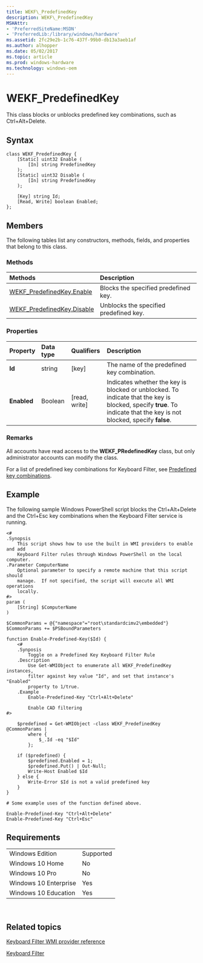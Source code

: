 ```yaml
---
title: WEKF\_PredefinedKey
description: WEKF\_PredefinedKey
MSHAttr:
- 'PreferredSiteName:MSDN'
- 'PreferredLib:/library/windows/hardware'
ms.assetid: 2fc29e2b-1c76-437f-99b0-db13a3aeb1af
ms.author: alhopper
ms.date: 05/02/2017
ms.topic: article
ms.prod: windows-hardware
ms.technology: windows-oem
---
```


# WEKF\_PredefinedKey


This class blocks or unblocks predefined key combinations, such as Ctrl+Alt+Delete.

## Syntax


```
class WEKF_PredefinedKey {
    [Static] uint32 Enable (
        [In] string PredefinedKey
    );
    [Static] uint32 Disable (
        [In] string PredefinedKey
    );

    [Key] string Id;
    [Read, Write] boolean Enabled;
};
```

## Members


The following tables list any constructors, methods, fields, and properties that belong to this class.

### <a href="" id="mth"></a>Methods

| Methods                                                    | Description                            |
|:-----------------------------------------------------------|:---------------------------------------|
| [WEKF_PredefinedKey.Enable](wekf-predefinedkeyenable.md)   | Blocks the specified predefined key.   |
| [WEKF_PredefinedKey.Disable](wekf-predefinedkeydisable.md) | Unblocks the specified predefined key. |

### <a href="" id="pro"></a>Properties

| Property    | Data type | Qualifiers    | Description                                                                                                                                                           |
|:------------|:----------|:--------------|:----------------------------------------------------------------------------------------------------------------------------------------------------------------------|
| **Id**      | string    | [key]         | The name of the predefined key combination.                                                                                                                           |
| **Enabled** | Boolean   | [read, write] | Indicates whether the key is blocked or unblocked. To indicate that the key is blocked, specify **true**. To indicate that the key is not blocked, specify **false**. |

### Remarks

All accounts have read access to the **WEKF\_PRedefinedKey** class, but only administrator accounts can modify the class.

For a list of predefined key combinations for Keyboard Filter, see [Predefined key combinations](predefined-key-combinations.md).

## Example


The following sample Windows PowerShell script blocks the Ctrl+Alt+Delete and the Ctrl+Esc key combinations when the Keyboard Filter service is running.

```
<#
.Synopsis
    This script shows how to use the built in WMI providers to enable and add 
    Keyboard Filter rules through Windows PowerShell on the local computer.
.Parameter ComputerName
    Optional parameter to specify a remote machine that this script should
    manage.  If not specified, the script will execute all WMI operations
    locally.
#>
param (
    [String] $ComputerName
)

$CommonParams = @{"namespace"="root\standardcimv2\embedded"}
$CommonParams += $PSBoundParameters

function Enable-Predefined-Key($Id) {
    <#
    .Synposis
        Toggle on a Predefined Key Keyboard Filter Rule
    .Description
        Use Get-WMIObject to enumerate all WEKF_PredefinedKey instances,
        filter against key value "Id", and set that instance's "Enabled"
        property to 1/true.
    .Example
        Enable-Predefined-Key "Ctrl+Alt+Delete"
        
        Enable CAD filtering
#>

    $predefined = Get-WMIObject -class WEKF_PredefinedKey @CommonParams |
        where {
            $_.Id -eq "$Id"
        };

    if ($predefined) {
        $predefined.Enabled = 1;
        $predefined.Put() | Out-Null;
        Write-Host Enabled $Id
    } else {
        Write-Error $Id is not a valid predefined key
    }
}

# Some example uses of the function defined above.

Enable-Predefined-Key "Ctrl+Alt+Delete"
Enable-Predefined-Key "Ctrl+Esc"
```

## Requirements


|                       |           |
|-----------------------|-----------|
| Windows Edition       | Supported |
| Windows 10 Home       | No        |
| Windows 10 Pro        | No        |
| Windows 10 Enterprise | Yes       |
| Windows 10 Education  | Yes       |

 

## Related topics


[Keyboard Filter WMI provider reference](keyboardfilter-wmi-provider-reference.md)

[Keyboard Filter](keyboardfilter.md)
